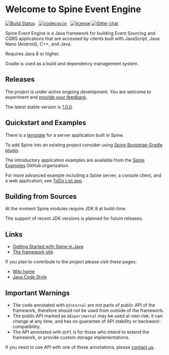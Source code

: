# Welcome to Spine Event Engine
[![Build Status](https://travis-ci.com/SpineEventEngine/core-java.svg?branch=master)](https://travis-ci.com/SpineEventEngine/core-java) &nbsp;
[![codecov.io](https://codecov.io/github/SpineEventEngine/core-java/coverage.svg?branch=master)](https://codecov.io/github/SpineEventEngine/core-java?branch=master) &nbsp;
[![license](https://img.shields.io/badge/license-Apache%20License%202.0-blue.svg?style=flat)](http://www.apache.org/licenses/LICENSE-2.0)
[![Gitter chat](https://badges.gitter.im/SpineEventEngine.png)](https://gitter.im/SpineEventEngine)

Spine Event Engine is a Java framework for building Event Sourcing and CQRS applications that are accessed by
clients built with JavaScript, Java Nano (Android), C++, and Java.

Requires Java 8 or higher.

Gradle is used as a build and dependency management system. 

## Releases
The project is under active ongoing development. You are welcome to experiment and [provide your feedback][email-developers].

The latest stable version is [1.0.0][latest-release].  

## Quickstart and Examples

There is a [template][server-quickstart] for a server application built in Spine. 

To add Spine into an existing project consider using [Spine Bootstrap Gradle plugin](https://github.com/SpineEventEngine/bootstrap/).

The introductory application examples are available from the [Spine Examples][spine-examples] GitHub organization.

For more advanced example including a Spine server, a console client, and a web application, see [ToDo List app][todo-list].

## Building from Sources

At the moment Spine modules require JDK 8 at build-time. 

The support of recent JDK versions is planned for future releases.

## Links
* [Getting Started with Spine in Java](https://spine.io/docs/quickstart/java.html)
* [The framework site][spine-site]

If you plan to contribute to the project please visit these pages:
* [Wiki home][wiki-home]
* [Java Code Style][java-code-style]

## Important Warnings
* The code annotated with `@Internal` are not parts of public API of the framework, therefore should
not be used from outside of the framework.
* The public API marked as `@Experimental` may be used at own risk; it can change at any time, 
and has no guarantee of API stability or backward-compatibility.
* The API annotated with `@SPI` is for those who intend to extend the framework, 
or provide custom storage implementations. 

If you need to use API with one of these annotations, please [contact us][email-developers].

[email-developers]: mailto:spine-developers@teamdev.com
[latest-release]: https://github.com/SpineEventEngine/core-java/releases/tag/1.0.0
[spine-site]: https://spine.io/
[wiki-home]: https://github.com/SpineEventEngine/core-java/wiki
[java-code-style]: https://github.com/SpineEventEngine/core-java/wiki/Java-Code-Style 
[getting-started]: https://github.com/SpineEventEngine/documentation/blob/master/getting-started/index.md
[server-quickstart]: https://github.com/spine-examples/server-quickstart
[spine-examples]: https://github.com/spine-examples
[todo-list]: https://github.com/spine-examples/todo-list
